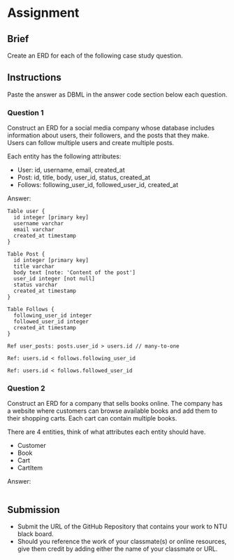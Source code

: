 # Assignment

## Brief

Create an ERD for each of the following case study question.

## Instructions

Paste the answer as DBML in the answer code section below each question.

### Question 1

Construct an ERD for a social media company whose database includes information about users, their followers, and the posts that they make. Users can follow multiple users and create multiple posts.

Each entity has the following attributes:

- User: id, username, email, created_at
- Post: id, title, body, user_id, status, created_at
- Follows: following_user_id, followed_user_id, created_at

Answer:

```dbml
Table user {
  id integer [primary key]
  username varchar
  email varchar
  created_at timestamp
}

Table Post {
  id integer [primary key]
  title varchar
  body text [note: 'Content of the post']
  user_id integer [not null]
  status varchar
  created_at timestamp
}

Table Follows {
  following_user_id integer
  followed_user_id integer
  created_at timestamp
}

Ref user_posts: posts.user_id > users.id // many-to-one

Ref: users.id < follows.following_user_id

Ref: users.id < follows.followed_user_id

```

### Question 2

Construct an ERD for a company that sells books online. The company has a website where customers can browse available books and add them to their shopping carts. Each cart can contain multiple books.

There are 4 entities, think of what attributes each entity should have.

- Customer
- Book
- Cart
- CartItem

Answer:

```dbml

```

## Submission

- Submit the URL of the GitHub Repository that contains your work to NTU black board.
- Should you reference the work of your classmate(s) or online resources, give them credit by adding either the name of your classmate or URL.
